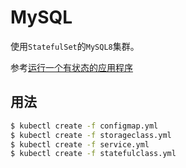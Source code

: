 # MySQL
使用```StatefulSet```的```MySQL8```集群。

参考[运行一个有状态的应用程序](https://kubernetes.io/zh/docs/tasks/run-application/run-replicated-stateful-application/)

## 用法

```sh
$ kubectl create -f configmap.yml
$ kubectl create -f storageclass.yml
$ kubectl create -f service.yml
$ kubectl create -f statefulclass.yml
```